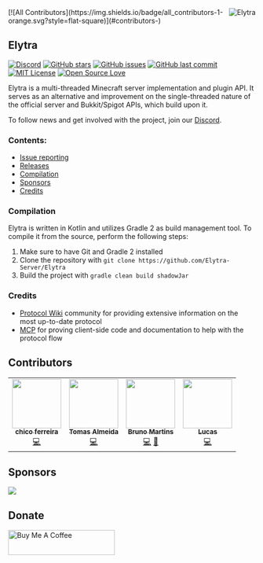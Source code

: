 <img src="https://github.com/Elytra-Server.png?size=96" alt="Elytra" title="Elytra" align="right"/>
<!-- ALL-CONTRIBUTORS-BADGE:START - Do not remove or modify this section -->
[![All Contributors](https://img.shields.io/badge/all_contributors-1-orange.svg?style=flat-square)](#contributors-)
<!-- ALL-CONTRIBUTORS-BADGE:END -->

## Elytra

[![Discord](https://img.shields.io/discord/691685025342816337?label=Discord)][discord-invite-link]
[![GitHub stars](https://img.shields.io/github/stars/Elytra-Server/Elytra.svg)](https://github.com/Elytra-Server/Elytra/stargazers)
[![GitHub issues](https://img.shields.io/github/issues-raw/Elytra-Server/Elytra.svg?label=issues)](https://github.com/Elytra-Server/Elytra/issues)
[![GitHub last commit](https://img.shields.io/github/last-commit/Elytra-Server/Elytra/develop.svg)](https://github.com/Elytra-Server/Elytra/commit)
[![MIT License](https://img.shields.io/badge/license-MIT-blue.svg?color=1bcc1b)](https://choosealicense.com/licenses/mit)
[![Open Source Love](https://badges.frapsoft.com/os/v1/open-source.png?v=103)](https://github.com/ellerbrock/open-source-badges/)

Elytra is a multi-threaded Minecraft server implementation and plugin API. It serves as an alternative and improvement on the single-threaded nature of the official server and Bukkit/Spigot APIs, which build upon it.

To follow news and get involved with the project, join our [Discord][discord-invite-link].

### Contents:

  * [Issue reporting](https://github.com/Elytra-Server/Elytra/issues)
  * [Releases](https://github.com/Elytra-Server/Elytra/releases)
  * [Compilation](#Compilation)
  * [Sponsors](#Sponsors)
  * [Credits](#Credits)


### Compilation

Elytra is written in Kotlin and utilizes Gradle 2 as build management tool. To compile it from the source, perform the following steps:
  1. Make sure to have Git and Gradle 2 installed
  2. Clone the repository with `git clone https://github.com/Elytra-Server/Elytra`
  3. Build the project with `gradle clean build shadowJar`

### Credits

  * [Protocol Wiki](http://wiki.vg) community for providing extensive information on the most up-to-date protocol
  * [MCP](http://www.modcoderpack.com/) for proving client-side code and documentation to help with the protocol flow

## Contributors

<!-- ALL-CONTRIBUTORS-LIST:START - Do not remove or modify this section -->
<!-- prettier-ignore-start -->
<!-- markdownlint-disable -->
<table>
  <tr>
    <td align="center"><a href="https://github.com/chicoferreira"><img src="https://avatars1.githubusercontent.com/u/36338391?v=4" width="100px;" alt=""/><br /><sub><b>chico ferreira</b></sub></a><br /><a href="https://github.com/Elytra-Server/Elytra/commits?author=chicoferreira" title="Code">💻</a></td>
    <td align="center"><a href="https://github.com/TommyAlmeida"><img src="https://avatars3.githubusercontent.com/u/13879589?v=4" width="100px;" alt=""/><br /><sub><b>Tomas Almeida</b></sub></a><br /><a href="https://github.com/Elytra-Server/Elytra/commits?author=TommyAlmeida" title="Code">💻</a></td>
    <td align="center"><a href="https://heroslender.com/"><img src="https://avatars1.githubusercontent.com/u/16785313?v=4" width="100px;" alt=""/><br /><sub><b>Bruno Martins</b></sub></a><br /><a href="https://github.com/Elytra-Server/Elytra/commits?author=heroslender" title="Code">💻</a> <a href="https://github.com/Elytra-Server/Elytra/commits?author=heroslender" title="Documentation">📖</a></td>
    <td align="center"><a href="https://github.com/WinX64"><img src="https://avatars1.githubusercontent.com/u/6293922?v=4" width="100px;" alt=""/><br /><sub><b>Lucas</b></sub></a><br /><a href="https://github.com/Elytra-Server/Elytra/commits?author=WinX64" title="Code">💻</a></td>
 </tr>
</table>

<!-- markdownlint-enable -->
<!-- prettier-ignore-end -->
<!-- ALL-CONTRIBUTORS-LIST:END -->

## Sponsors
<a href="https://fluxcdn.com"><img src="https://i.imgur.com/jxdRt4M.gif"></a>

## Donate
<a href="https://www.buymeacoffee.com/RFxKDB3" target="_blank"><img src="https://cdn.buymeacoffee.com/buttons/lato-orange.png" alt="Buy Me A Coffee" style="height: 51px !important;width: 217px !important;" ></a>

[discord-invite-link]: https://discord.gg/bBTjRPP

